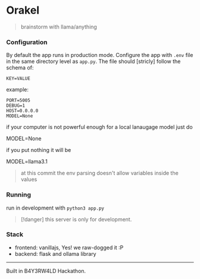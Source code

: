 # Orakel

> brainstorm with llama/anything

### Configuration

By default the app runs in production mode. Configure the app with `.env`
file in the same directory level as `app.py`. The file should [stricly] follow the schema of:

```text
KEY=VALUE
```

example:

```text
PORT=5005
DEBUG=1
HOST=0.0.0.0
MODEL=None
```

if your computer is not powerful enough for a local lanaugage model just do 

MODEL=None 

if you put nothing it will be 

MODEL=llama3.1




> at this commit the env parsing doesn't allow variables inside the values

### Running

run in development with `python3 app.py`

> [!danger] this server is only for development.

### Stack

- frontend: vanillajs, Yes! we raw-dogged it :P
- backend: flask and ollama library

---

Built in B4Y3RW4LD Hackathon.
